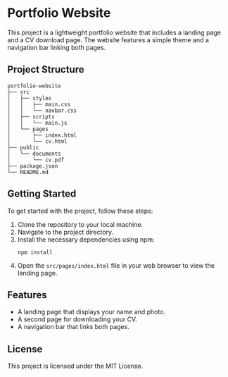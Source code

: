 # Portfolio Website

This project is a lightweight portfolio website that includes a landing page and a CV download page. The website features a simple theme and a navigation bar linking both pages.

## Project Structure

```
portfolio-website
├── src
│   ├── styles
│   │   ├── main.css
│   │   └── navbar.css
│   ├── scripts
│   │   └── main.js
│   └── pages
│       ├── index.html
│       └── cv.html
├── public
│   └── documents
│       └── cv.pdf
├── package.json
└── README.md
```

## Getting Started

To get started with the project, follow these steps:

1. Clone the repository to your local machine.
2. Navigate to the project directory.
3. Install the necessary dependencies using npm:
   ```
   npm install
   ```
4. Open the `src/pages/index.html` file in your web browser to view the landing page.

## Features

- A landing page that displays your name and photo.
- A second page for downloading your CV.
- A navigation bar that links both pages.

## License

This project is licensed under the MIT License.